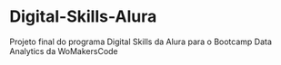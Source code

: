 # Digital-Skills-Alura
Projeto final do programa Digital Skills da Alura para o Bootcamp Data Analytics da WoMakersCode
